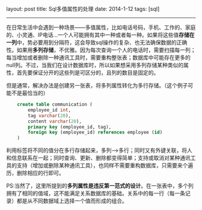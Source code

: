 layout: post
title: Sql多值属性的处理
date: 2014-1-12
tags: [sql]

---

在日常生活中会遇到一种场景——多值属性，比如电话号码，手机、工作的、家庭的、小灵通、IP电话...一个人可能拥有其中一种或者每一种。如果将这些值**存储在一列**中，势必要用到分隔符，这会导致sql操作的复杂、也无法确保数据的正确性。如果用**多列存储**，不优雅。因为每次查询一个人的电话时，需要扫描每一列；每当增加或者删除一种通讯工具时，需要重构整张表；数据库中可能存在更多的null列。不过，当我们在设计数据库时，所以如果想采用多列存储某种类似的属性，首先要保证分开的这些列是可区分的，且列的数目是固定的。 
 
但是通常，解决办法是创建另一张表，将多列属性转化为多行存储。（这个例子可能不是最恰当的）

```sql
	create table communication (	
		employee_id int,
		tag varchar(20),
		content varchar(20),
		primary key (employee_id, tag),
		foreign key (employee_id) references employee (id)
	)
```

利用标签将不同的值分在多行存储起来，多列——>多行；同时又有外键关联，将人和信息联系在一起；同时查询、更新、删除都变得简单；支持或取消对某种通讯工具的支持（增加或删除某种通讯工具），也同样不需要重构数据库，只需要来个遍历，删除相应的行即可。  

PS:当然了，这里所提到的**多列属性是违反第一范式的设计**。在一张表中，多个列拥有了相同的值域，这不能满足关系数据库的基础。关系中的每一行（每一条记录）都是从不同数据域上选择一个值而形成的组合。